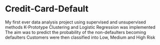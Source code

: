# Credit-Card-Default
My first ever data analysis project using supervised and unsupervised methods
K-Prototype Clustering and Logistic Regression was implemented
The aim was to predict the probability of the non-defaulters becoming defaulters
Customers were then classified into Low, Medium and High Risk
